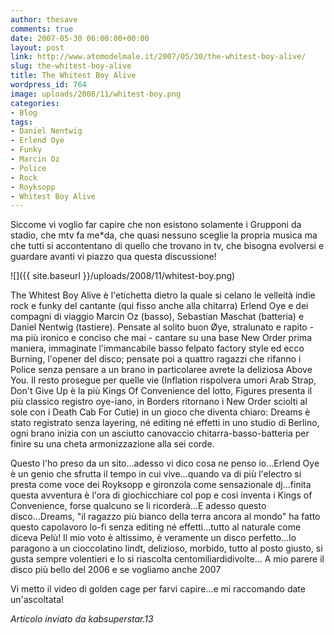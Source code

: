 ```yaml
---
author: thesave
comments: true
date: 2007-05-30 06:00:00+00:00
layout: post
link: http://www.atomodelmale.it/2007/05/30/the-whitest-boy-alive/
slug: the-whitest-boy-alive
title: The Whitest Boy Alive
wordpress_id: 764
image: uploads/2008/11/whitest-boy.png
categories:
- Blog
tags:
- Daniel Nentwig
- Erlend Oye
- Funky
- Marcin Oz
- Police
- Rock
- Royksopp
- Whitest Boy Alive
---
```


Siccome vi voglio far capire che non esistono solamente i Grupponi da stadio, che mtv fa me*da, che quasi nessuno sceglie la propria musica ma che tutti si accontentano di quello che trovano in tv, che bisogna evolversi e guardare avanti vi piazzo qua questa discussione!

![]({{ site.baseurl }}/uploads/2008/11/whitest-boy.png)

The Whitest Boy Alive è l'etichetta dietro la quale si celano le velleità indie rock e funky del cantante (qui fisso anche alla chitarra) Erlend Oye e dei compagni di viaggio Marcin Oz (basso), Sebastian Maschat (batteria) e Daniel Nentwig (tastiere). Pensate al solito buon Øye, stralunato e rapito - ma più ironico e conciso che mai - cantare su una base New Order prima maniera, immaginate l'immancabile basso felpato factory style ed ecco Burning, l'opener del disco; pensate poi a quattro ragazzi che rifanno i Police senza pensare a un brano in particolaree avrete la deliziosa Above You. Il resto prosegue per quelle vie (Inflation rispolvera umori Arab Strap, Don't Give Up è la più Kings Of Convenience del lotto, Figures presenta il più classico registro oye-iano, in Borders ritornano i New Order sciolti al sole con i Death Cab For Cutie) in un gioco che diventa chiaro: Dreams è stato registrato senza layering, né editing né effetti in uno studio di Berlino, ogni brano inizia con un asciutto canovaccio chitarra-basso-batteria per finire su una cheta armonizzazione alla sei corde.

Questo l'ho preso da un sito...adesso vi dico cosa ne penso io...Erlend Oye è un genio che sfrutta il tempo in cui vive...quando va di più l'electro si presta come voce dei Royksopp e gironzola come sensazionale dj...finita questa avventura è l'ora di giochicchiare col pop e così inventa i Kings of Convenience, forse qualcuno se li ricorderà...E adesso questo disco...Dreams, "il ragazzo più bianco della terra ancora al mondo" ha fatto questo capolavoro lo-fi senza editing né effetti...tutto al naturale come diceva Pelù!
Il mio voto è altissimo, è veramente un disco perfetto...lo paragono a un cioccolatino lindt, delizioso, morbido, tutto al posto giusto, si gusta sempre volentieri e lo si riascolta centomiliardidivolte...
A mio parere il disco più bello del 2006 e se vogliamo anche 2007

Vi metto il video di golden cage per farvi capire...e mi raccomando date un'ascoltata!

_Articolo inviato da kabsuperstar.13_
